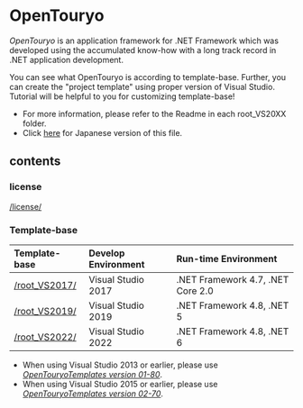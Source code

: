 ﻿# OpenTouryo
*OpenTouryo* is an application framework for .NET Framework which was developed using the accumulated know-how with a long track record in .NET application development.

You can see what OpenTouryo is according to template-base. Further, you can create the "project template" using proper version of Visual Studio. Tutorial will be helpful to you for customizing template-base!

- For more information, please refer to the Readme in each root_VS20XX folder.
- Click [here](Readme.ja.md) for Japanese version of this file.

## contents

### license
[/license/](https://github.com/OpenTouryoProject/OpenTouryoTemplates/tree/master/license)

### Template-base
|Template-base|Develop Environment|Run-time Environment|
|:-----|:------------------|:-------------------|
|[/root_VS2017/](https://github.com/OpenTouryoProject/OpenTouryoTemplates/tree/master/root_VS2017)|Visual Studio 2017|.NET Framework 4.7, .NET Core 2.0|
|[/root_VS2019/](https://github.com/OpenTouryoProject/OpenTouryoTemplates/tree/master/root_VS2019)|Visual Studio 2019|.NET Framework 4.8, .NET 5|
|[/root_VS2022/](https://github.com/OpenTouryoProject/OpenTouryoTemplates/tree/master/root_VS2022)|Visual Studio 2022|.NET Framework 4.8, .NET 6|

- When using Visual Studio 2013 or earlier, please use *[OpenTouryoTemplates version 01-80](https://github.com/OpenTouryoProject/OpenTouryoTemplates/tree/01-80)*.
- When using Visual Studio 2015 or earlier, please use *[OpenTouryoTemplates version 02-70](https://github.com/OpenTouryoProject/OpenTouryoTemplates/tree/02-70)*.
